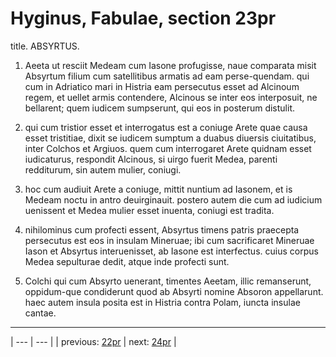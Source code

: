 # Hyginus, Fabulae, section 23pr

title. ABSYRTUS.



1. Aeeta ut resciit Medeam cum Iasone profugisse, naue comparata misit Absyrtum filium cum satellitibus armatis ad eam perse-quendam. qui cum in Adriatico mari in Histria eam persecutus esset ad Alcinoum regem, et uellet armis contendere, Alcinous se inter eos interposuit, ne bellarent; quem iudicem sumpserunt, qui eos in posterum distulit.



2. qui cum tristior esset et interrogatus est a coniuge Arete quae causa esset tristitiae, dixit se iudicem sumptum a duabus diuersis ciuitatibus, inter Colchos et Argiuos. quem cum interrogaret Arete quidnam esset iudicaturus, respondit Alcinous, si uirgo fuerit Medea, parenti redditurum, sin autem mulier, coniugi.



3. hoc cum audiuit Arete a coniuge, mittit nuntium ad Iasonem, et is Medeam noctu in antro deuirginauit. postero autem die cum ad iudicium uenissent et Medea mulier esset inuenta, coniugi est tradita.



4. nihilominus cum profecti essent, Absyrtus timens patris praecepta persecutus est eos in insulam Mineruae; ibi cum sacrificaret Mineruae Iason et Absyrtus interuenisset, ab Iasone est interfectus. cuius corpus Medea sepulturae dedit, atque inde profecti sunt.



5. Colchi qui cum Absyrto uenerant, timentes Aeetam, illic remanserunt, oppidum-que condiderunt quod ab Absyrti nomine Absoron appellarunt. haec autem insula posita est in Histria contra Polam, iuncta insulae cantae.



---

| --- | --- |
| previous: [22pr](../22pr/) | next: [24pr](../24pr/) |